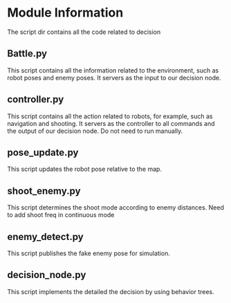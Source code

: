 # Module Information
The script dir contains all the code related to decision
## Battle.py
This script contains all the information related to the environment, such as robot poses and enemy poses.  It servers as the input to our decision node.
## controller.py
This script contains all the action related to robots, for example, such as navigation and shooting. It servers as the controller to all commands and the output of our decision node.
Do not need to run manually.
## pose_update.py
This script updates the robot pose relative to the map.
## shoot_enemy.py
This script determines the shoot mode according to enemy distances.
Need to add shoot freq in continuous mode
## enemy_detect.py
This script publishes the fake enemy pose for simulation.
## decision_node.py
This script implements the detailed the decision by using behavior trees.
